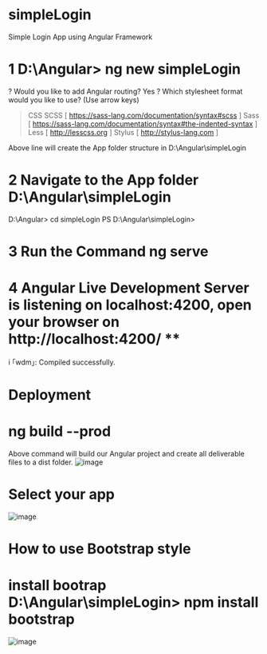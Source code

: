 # simpleLogin
Simple Login App using Angular Framework


# 1 D:\Angular> ng new simpleLogin
? Would you like to add Angular routing? Yes
? Which stylesheet format would you like to use? (Use arrow keys)
> CSS
  SCSS   [ https://sass-lang.com/documentation/syntax#scss                ]
  Sass   [ https://sass-lang.com/documentation/syntax#the-indented-syntax ]
  Less   [ http://lesscss.org                                             ]
  Stylus [ http://stylus-lang.com                                         ]
  
  Above line will create the App folder structure in  D:\Angular\simpleLogin
  
 # 2 Navigate to the App folder D:\Angular\simpleLogin 
  D:\Angular> cd simpleLogin
	PS D:\Angular\simpleLogin> 
	

# 3 Run the Command ng serve 

# 4 Angular Live Development Server is listening on localhost:4200, open your browser on http://localhost:4200/ **
i ｢wdm｣: Compiled successfully.


# Deployment
# ng build --prod
Above command will build our Angular project and create all deliverable files to a dist folder.
![image](https://user-images.githubusercontent.com/11384742/143729330-916a6745-8a38-4525-8961-e2acc609b69d.png)

# Select your app
![image](https://user-images.githubusercontent.com/11384742/143729428-81e233ac-05ba-40d6-b86d-580fbe43ff55.png)

# How to use Bootstrap style
# install bootrap D:\Angular\simpleLogin> npm install bootstrap

![image](https://user-images.githubusercontent.com/11384742/143730524-2a946d82-7d99-44bd-bbf3-fd22ab4ed350.png)

